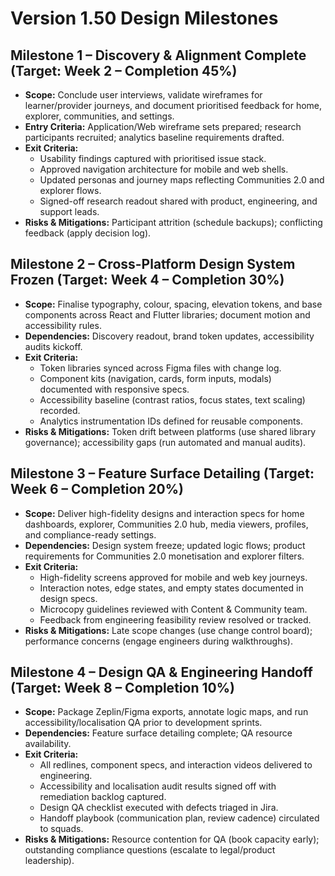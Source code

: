 # Version 1.50 Design Milestones

## Milestone 1 – Discovery & Alignment Complete (Target: Week 2 – Completion 45%)
- **Scope:** Conclude user interviews, validate wireframes for learner/provider journeys, and document prioritised feedback for home, explorer, communities, and settings.
- **Entry Criteria:** Application/Web wireframe sets prepared; research participants recruited; analytics baseline requirements drafted.
- **Exit Criteria:**
  - Usability findings captured with prioritised issue stack.
  - Approved navigation architecture for mobile and web shells.
  - Updated personas and journey maps reflecting Communities 2.0 and explorer flows.
  - Signed-off research readout shared with product, engineering, and support leads.
- **Risks & Mitigations:** Participant attrition (schedule backups); conflicting feedback (apply decision log).

## Milestone 2 – Cross-Platform Design System Frozen (Target: Week 4 – Completion 30%)
- **Scope:** Finalise typography, colour, spacing, elevation tokens, and base components across React and Flutter libraries; document motion and accessibility rules.
- **Dependencies:** Discovery readout, brand token updates, accessibility audits kickoff.
- **Exit Criteria:**
  - Token libraries synced across Figma files with change log.
  - Component kits (navigation, cards, form inputs, modals) documented with responsive specs.
  - Accessibility baseline (contrast ratios, focus states, text scaling) recorded.
  - Analytics instrumentation IDs defined for reusable components.
- **Risks & Mitigations:** Token drift between platforms (use shared library governance); accessibility gaps (run automated and manual audits).

## Milestone 3 – Feature Surface Detailing (Target: Week 6 – Completion 20%)
- **Scope:** Deliver high-fidelity designs and interaction specs for home dashboards, explorer, Communities 2.0 hub, media viewers, profiles, and compliance-ready settings.
- **Dependencies:** Design system freeze; updated logic flows; product requirements for Communities 2.0 monetisation and explorer filters.
- **Exit Criteria:**
  - High-fidelity screens approved for mobile and web key journeys.
  - Interaction notes, edge states, and empty states documented in design specs.
  - Microcopy guidelines reviewed with Content & Community team.
  - Feedback from engineering feasibility review resolved or tracked.
- **Risks & Mitigations:** Late scope changes (use change control board); performance concerns (engage engineers during walkthroughs).

## Milestone 4 – Design QA & Engineering Handoff (Target: Week 8 – Completion 10%)
- **Scope:** Package Zeplin/Figma exports, annotate logic maps, and run accessibility/localisation QA prior to development sprints.
- **Dependencies:** Feature surface detailing complete; QA resource availability.
- **Exit Criteria:**
  - All redlines, component specs, and interaction videos delivered to engineering.
  - Accessibility and localisation audit results signed off with remediation backlog captured.
  - Design QA checklist executed with defects triaged in Jira.
  - Handoff playbook (communication plan, review cadence) circulated to squads.
- **Risks & Mitigations:** Resource contention for QA (book capacity early); outstanding compliance questions (escalate to legal/product leadership).
